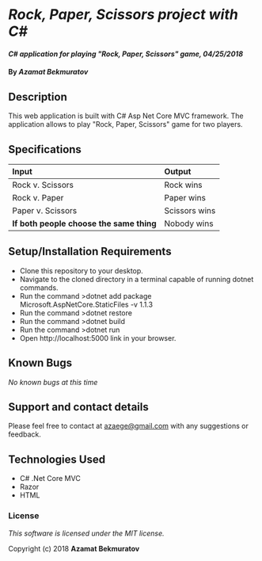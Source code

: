 # _Rock, Paper, Scissors project with C#_

#### _C# application for playing "Rock, Paper, Scissors" game, 04/25/2018_

#### By _**Azamat Bekmuratov**_

## Description
This web application is built with C# Asp Net Core MVC framework. The application allows to play "Rock, Paper, Scissors" game for two players.

## Specifications
| Input | Output |
| :------------- | :------------- |
| Rock v. Scissors  | Rock wins |
| Rock v. Paper | Paper wins |
| Paper v. Scissors | Scissors wins |
| **If both people choose the same thing** | Nobody wins |

## Setup/Installation Requirements

* Clone this repository to your desktop.
* Navigate to the cloned directory in a terminal capable of running dotnet commands.
* Run the command >dotnet add package Microsoft.AspNetCore.StaticFiles -v 1.1.3
* Run the command >dotnet restore
* Run the command >dotnet build
* Run the command >dotnet run
* Open http://localhost:5000 link in your browser.

## Known Bugs

_No known bugs at this time_

## Support and contact details

Please feel free to contact at azaege@gmail.com with any suggestions or feedback.

## Technologies Used
* C# .Net Core MVC
* Razor
* HTML

### License

*This software is licensed under the MIT license.*

Copyright (c) 2018 **Azamat Bekmuratov**
